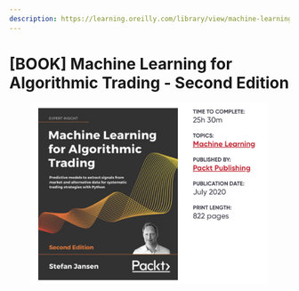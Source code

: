 ```yaml
---
description: https://learning.oreilly.com/library/view/machine-learning-for/9781839217715/
---
```


# \[BOOK] Machine Learning for Algorithmic Trading - Second Edition

<figure><img src="../../../.gitbook/assets/image (1).png" alt=""><figcaption></figcaption></figure>
